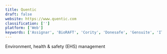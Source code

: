 ```yaml
---
title: Quentic
draft: false 
website: https://www.quentic.com
classification: ['']
platform: ['Web']
keywords: ['Assignar', 'BioRAFT', 'Cority', 'Donesafe', 'Gensuite', 'ITRAK', 'IndustrySafe', 'Integrum', 'Intelex', 'LogicGate', 'MasterControl', 'ProntoForms', 'Safety Inspection App', 'SafetyTek', 'Safetymint', 'Silvertrac Software', 'StandardFusion', 'ZenGRC', 'iAuditor']
---
```

Environment, health & safety (EHS) management